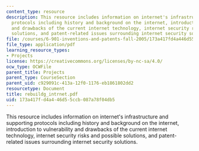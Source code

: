 ```yaml
---
content_type: resource
description: This resource includes information on internet's infrastructure and supporting
  protocols including history and background on the internet, introduction to vulnerability
  and drawbacks of the current internet technology, internet security risks and possible
  solutions, and patent-related issues surrounding internet security solutions.
file: /courses/6-901-inventions-and-patents-fall-2005/173a417fd4a446d55ccb087a78f04db5_rebuildg_intrnet.pdf
file_type: application/pdf
learning_resource_types:
- Projects
license: https://creativecommons.org/licenses/by-nc-sa/4.0/
ocw_type: OCWFile
parent_title: Projects
parent_type: CourseSection
parent_uid: c929091c-413a-12f0-1176-eb1861802dd2
resourcetype: Document
title: rebuildg_intrnet.pdf
uid: 173a417f-d4a4-46d5-5ccb-087a78f04db5
---
```

This resource includes information on internet's infrastructure and supporting protocols including history and background on the internet, introduction to vulnerability and drawbacks of the current internet technology, internet security risks and possible solutions, and patent-related issues surrounding internet security solutions.